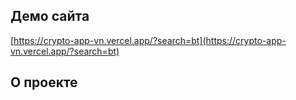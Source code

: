## Демо сайта

[https://crypto-app-vn.vercel.app/?search=bt](https://crypto-app-vn.vercel.app/?search=bt)

## О проекте
